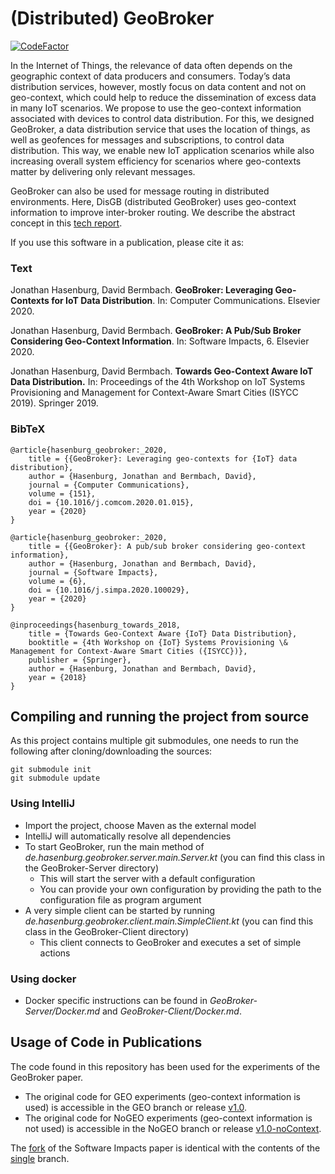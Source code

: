 # (Distributed) GeoBroker

[![CodeFactor](https://www.codefactor.io/repository/github/moewex/geobroker/badge)](https://www.codefactor.io/repository/github/moewex/geobroker)

In the Internet of Things, the relevance of data often depends on the geographic context of data producers and consumers. Today’s data distribution services, however, mostly focus on data content and not on geo-context, which could help to reduce the dissemination of excess data in many IoT scenarios. We propose to use the geo-context information associated with devices to control data distribution.
For this, we designed GeoBroker, a data distribution service that uses the location of things, as well as geofences for messages and subscriptions, to control data distribution. This way, we enable new IoT application scenarios while also increasing overall system efficiency for scenarios where geo-contexts matter by delivering only relevant messages.

GeoBroker can also be used for message routing in distributed environments. Here, DisGB (distributed GeoBroker) uses geo-context information to improve inter-broker routing. We describe the abstract concept in this [tech report](https://www.mcc.tu-berlin.de/fileadmin/fg344/publications/2020-fgfc.pdf).

If you use this software in a publication, please cite it as:

### Text
Jonathan Hasenburg, David Bermbach. **GeoBroker: Leveraging Geo-Contexts for IoT Data Distribution**. In: Computer Communications. Elsevier 2020.

Jonathan Hasenburg, David Bermbach. **GeoBroker: A Pub/Sub Broker Considering Geo-Context Information**. In: Software Impacts, 6. Elsevier 2020.

Jonathan Hasenburg, David Bermbach. **Towards Geo-Context Aware IoT Data Distribution.** In: Proceedings of the 4th Workshop on IoT Systems Provisioning and Management for Context-Aware Smart Cities (ISYCC 2019). Springer 2019.

### BibTeX
```
@article{hasenburg_geobroker:_2020,
	title = {{GeoBroker}: Leveraging geo-contexts for {IoT} data distribution},
	author = {Hasenburg, Jonathan and Bermbach, David},
	journal = {Computer Communications},
	volume = {151},
	doi = {10.1016/j.comcom.2020.01.015},
	year = {2020}
}

@article{hasenburg_geobroker:_2020,
	title = {{GeoBroker}: A pub/sub broker considering geo-context information},
	author = {Hasenburg, Jonathan and Bermbach, David},
	journal = {Software Impacts},
	volume = {6},
	doi = {10.1016/j.simpa.2020.100029},
	year = {2020}
}

@inproceedings{hasenburg_towards_2018,
	title = {Towards Geo-Context Aware {IoT} Data Distribution},
	booktitle = {4th Workshop on {IoT} Systems Provisioning \& Management for Context-Aware Smart Cities ({ISYCC})},
	publisher = {Springer},
	author = {Hasenburg, Jonathan and Bermbach, David},
	year = {2018}
}
```

## Compiling and running the project from source

As this project contains multiple git submodules, one needs to run the following after cloning/downloading the sources:
```
git submodule init
git submodule update
```

### Using IntelliJ

- Import the project, choose Maven as the external model
- IntelliJ will automatically resolve all dependencies
- To start GeoBroker, run the main method of *de.hasenburg.geobroker.server.main.Server.kt* (you can find this class
 in the GeoBroker-Server directory)
    - This will start the server with a default configuration
    - You can provide your own configuration by providing the path to the configuration file as program argument
- A very simple client can be started by running *de.hasenburg.geobroker.client.main.SimpleClient.kt* (you can find
 this class in the GeoBroker-Client directory)
    - This client connects to GeoBroker and executes a set of simple actions

### Using docker

- Docker specific instructions can be found in *GeoBroker-Server/Docker.md* and *GeoBroker-Client/Docker.md*.

## Usage of Code in Publications

The code found in this repository has been used for the experiments of the GeoBroker paper.
- The original code for GEO experiments (geo-context information is used) is accessible in the GEO branch or release 
[v1.0](https://github.com/MoeweX/geobroker/releases/tag/v1.0).
- The original code for NoGEO experiments (geo-context information is not used) is accessible in the NoGEO branch or 
release [v1.0-noContext](https://github.com/MoeweX/geobroker/releases/tag/v1.0-noContext).

The [fork](https://github.com/SoftwareImpacts/SIMPAC-2020-30) of the Software Impacts paper is identical with the contents of the [single](https://github.com/MoeweX/geobroker/tree/single) branch.

